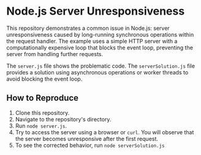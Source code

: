 # Node.js Server Unresponsiveness

This repository demonstrates a common issue in Node.js: server unresponsiveness caused by long-running synchronous operations within the request handler.  The example uses a simple HTTP server with a computationally expensive loop that blocks the event loop, preventing the server from handling further requests.

The `server.js` file shows the problematic code. The `serverSolution.js` file provides a solution using asynchronous operations or worker threads to avoid blocking the event loop.

## How to Reproduce
1. Clone this repository.
2. Navigate to the repository's directory.
3. Run `node server.js`.
4. Try to access the server using a browser or `curl`.  You will observe that the server becomes unresponsive after the first request.
5. To see the corrected behavior, run `node serverSolution.js`